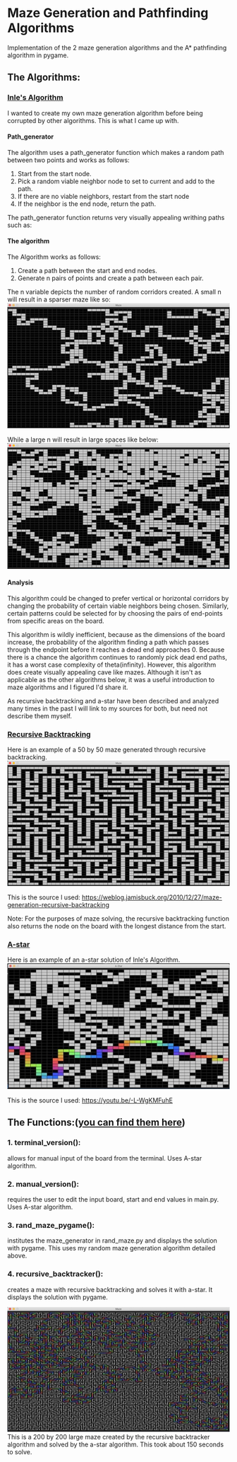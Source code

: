 # Maze Generation and Pathfinding Algorithms
Implementation of the 2 maze generation algorithms and the A* pathfinding algorithm in pygame.

## The Algorithms:

### [Inle's Algorithm](rand_maze.py)
I wanted to create my own maze generation algorithm before being corrupted by other algorithms. This is what I came up with.

#### Path_generator
The algorithm uses a path_generator function which makes a random path between two points and works as follows:

1. Start from the start node.
2. Pick a random viable neighbor node to set to current and add to the path.
3. If there are no viable neighbors, restart from the start node
4. If the neighbor is the end node, return the path.

The path_generator function returns very visually appealing writhing paths such as:

####  The algorithm
The Algorithm works as follows:
1. Create a path between the start and end nodes.
2. Generate n pairs of points and create a path between each pair.

The n variable depicts the number of random corridors created. A small n will result in a sparser maze like so: 
![Inle's algorithm with small n](/readme_images/low_n.jpeg)

While a large n will result in large spaces like below:
![Inle's algorithm with large n](/readme_images/high_n.png)

#### Analysis
This algorithm could be changed to prefer vertical or horizontal corridors by changing the probability of certain viable neighbors being chosen. Similarly, certain patterns could be selected for by choosing the pairs of end-points from specific areas on the board. 

This algorithm is wildly inefficient, because as the dimensions of the board increase, the probability of the algorithm finding a path which passes through the endpoint before it reaches a dead end approaches 0. Because there is a chance the algorithm continues to randomly pick dead end paths, it has a worst case complexity of theta(infinity). However, this algorithm does create visually appealing cave like mazes. Although it isn't as applicable as the other algorithms below, it was a useful introduction to maze algorithms and I figured I'd share it.


As recursive backtracking and a-star have been described and analyzed many times in the past I will link to my sources for both, but need not describe them myself.
### [Recursive Backtracking](recursive_backtracker.py)
Here is an example of a 50 by 50 maze generated through recursive backtracking. 
![recursive backtracking maze image](/readme_images/maze.png)

This is the source I used: https://weblog.jamisbuck.org/2010/12/27/maze-generation-recursive-backtracking

Note: For the purposes of maze solving, the recursive backtracking function also returns the node on the board with the longest distance from the start. 
### [A-star](a_star.py)

Here is an example of an a-star solution of Inle's Algorithm.
![Inle's Algorithm solved by a-star](/readme_images/a_star.jpeg)

This is the source I used: https://youtu.be/-L-WgKMFuhE
## The Functions:([you can find them here](main.py))

### 1. terminal_version():
allows for manual input of the board from the terminal. Uses A-star algorithm.

### 2. manual_version():
requires the user to edit the input board, start and end values in main.py. Uses A-star algorithm.

### 3. rand_maze_pygame(): 
institutes the maze_generator in rand_maze.py and displays the solution with pygame. This uses my random maze generation algorithm detailed above.

### 4. recursive_backtracker(): 
creates a maze with recursive backtracking and solves it with a-star. It displays the solution with pygame.

![solved recursive backtracker maze image](/readme_images/rec_backtracker_image.jpeg)
This is a 200 by 200 large maze created by the recursive backtracker algorithm and solved by the a-star algorithm. This took about 150 seconds to solve. 
